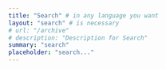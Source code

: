 ```yaml
---
title: "Search" # in any language you want
layout: "search" # is necessary
# url: "/archive"
# description: "Description for Search"
summary: "search"
placeholder: "search..."
---
```


